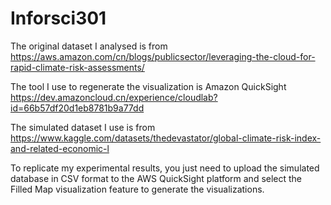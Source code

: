 # Inforsci301

The original dataset I analysed is from https://aws.amazon.com/cn/blogs/publicsector/leveraging-the-cloud-for-rapid-climate-risk-assessments/

The tool I use to regenerate the visualization is Amazon QuickSight https://dev.amazoncloud.cn/experience/cloudlab?id=66b57df20d1eb8781b9a77dd

The simulated dataset I use is from https://www.kaggle.com/datasets/thedevastator/global-climate-risk-index-and-related-economic-l

To replicate my experimental results, you just need to upload the simulated database in CSV format to the AWS QuickSight platform and select the Filled Map visualization feature to generate the visualizations.

